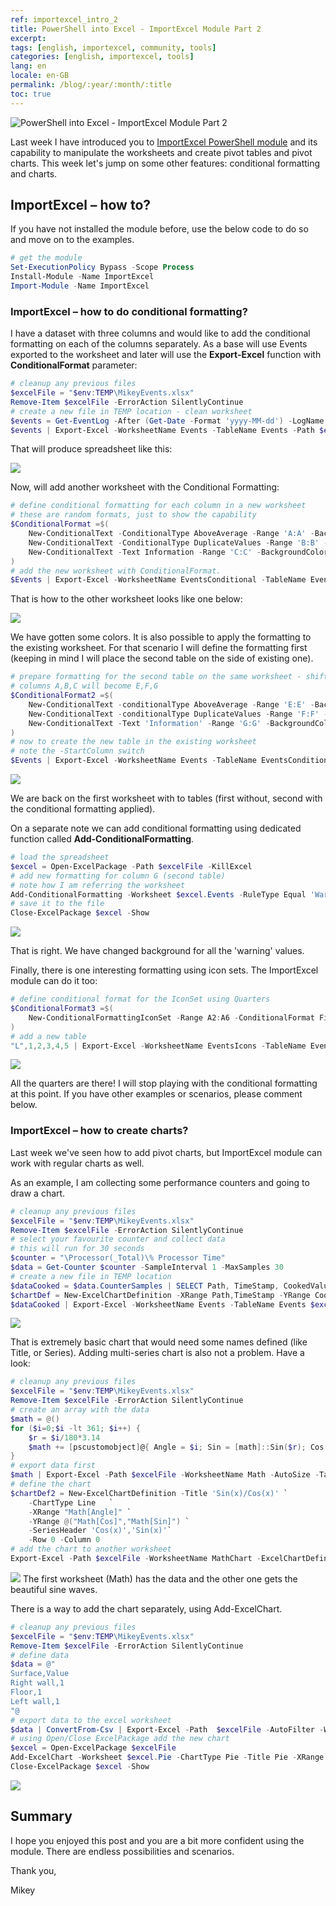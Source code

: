 ```yaml
---
ref: importexcel_intro_2
title: PowerShell into Excel - ImportExcel Module Part 2
excerpt: 
tags: [english, importexcel, community, tools]
categories: [english, importexcel, tools]
lang: en
locale: en-GB
permalink: /blog/:year/:month/:title
toc: true
---
```


![PowerShell into Excel - ImportExcel Module Part 2](/assets/images/importexcel-intro-1-01.png)

Last week I have introduced you to [ImportExcel PowerShell module](https://www.bronowski.it/blog/2020/06/powershell-into-excelimportexcel-module-part-1/) and its capability to manipulate the worksheets and create pivot tables and pivot charts. This week let's jump on some other features: conditional formatting and charts.

## ImportExcel – how to?

If you have not installed the module before, use the below code to do so and move on to the examples.

```powershell
# get the module
Set-ExecutionPolicy Bypass -Scope Process
Install-Module -Name ImportExcel
Import-Module -Name ImportExcel
```

### ImportExcel – how to do conditional formatting?

I have a dataset with three columns and would like to add the conditional formatting on each of the columns separately. As a base will use Events exported to the worksheet and later will use the **Export-Excel** function with **ConditionalFormat** parameter:

```powershell
# cleanup any previous files
$excelFile = "$env:TEMP\MikeyEvents.xlsx"
Remove-Item $excelFile -ErrorAction SilentlyContinue
# create a new file in TEMP location - clean worksheet
$events = Get-EventLog -After (Get-Date -Format 'yyyy-MM-dd') -LogName system | SELECT EventID, Category, EntryType
$events | Export-Excel -WorksheetName Events -TableName Events -Path $excelFile -KillExcel
```

That will produce spreadsheet like this:

![](/assets/images/importexcel-intro-2-01-worksheetclean.png)

Now, will add another worksheet with the Conditional Formatting:

```powershell
# define conditional formatting for each column in a new worksheet
# these are random formats, just to show the capability
$ConditionalFormat =$(
    New-ConditionalText -ConditionalType AboveAverage -Range 'A:A' -BackgroundColor Red -ConditionalTextColor Black
    New-ConditionalText -ConditionalType DuplicateValues -Range 'B:B' -BackgroundColor Orange -ConditionalTextColor Black
    New-ConditionalText -Text Information -Range 'C:C' -BackgroundColor Blue -ConditionalTextColor Yellow
)
# add the new worksheet with ConditionalFormat.
$Events | Export-Excel -WorksheetName EventsConditional -TableName EventsConditional -Path $excelFile -ConditionalFormat $ConditionalFormat -Show -Activate -KillExcel
```

That is how to the other worksheet looks like one below:

![](/assets/images/importexcel-intro-2-02-conditionalformatting.png)

We have gotten some colors. It is also possible to apply the formatting to the existing worksheet. For that scenario I will define the formatting first (keeping in mind I will place the second table on the side of existing one).

```powershell
# prepare formatting for the second table on the same worksheet - shifted two columns to the right 
# columns A,B,C will become E,F,G
$ConditionalFormat2 =$(
    New-ConditionalText -conditionalType AboveAverage -Range 'E:E' -BackgroundColor Red -ConditionalTextColor Black 
    New-ConditionalText -conditionalType DuplicateValues -Range 'F:F' -BackgroundColor Orange -ConditionalTextColor Black
    New-ConditionalText -Text 'Information' -Range 'G:G' -BackgroundColor Blue -ConditionalTextColor Yellow
)
# now to create the new table in the existing worksheet
# note the -StartColumn switch
$Events | Export-Excel -WorksheetName Events -TableName EventsConditional2 -Path $excelFile -ConditionalFormat $ConditionalFormat2 -Show -Activate -KillExcel -StartColumn 5
```

![](/assets/images/importexcel-intro-2-02-conditionalformatting2.png)

We are back on the first worksheet with to tables (first without, second with the conditional formatting applied).

On a separate note we can add conditional formatting using dedicated function called **Add-ConditionalFormatting**.

```powershell
# load the spreadsheet
$excel = Open-ExcelPackage -Path $excelFile -KillExcel
# add new formatting for column G (second table)
# note how I am referring the worksheet
Add-ConditionalFormatting -Worksheet $excel.Events -RuleType Equal 'Warning' -Address 'G:G' -BackgroundColor Green
# save it to the file
Close-ExcelPackage $excel -Show
```

![](/assets/images/importexcel-intro-2-03-worksheetadd.png)

That is right. We have changed background for all the 'warning' values.

Finally, there is one interesting formatting using icon sets. The ImportExcel module can do it too:

```powershell
# define conditional format for the IconSet using Quarters
$ConditionalFormat3 =$(
    New-ConditionalFormattingIconSet -Range A2:A6 -ConditionalFormat FiveIconSet -IconType Quarters
)
# add a new table
"L",1,2,3,4,5 | Export-Excel -WorksheetName EventsIcons -TableName EventsConditional3 -Path $excelFile -ConditionalFormat $ConditionalFormat3 -Show -Activate -KillExcel
```

![](/assets/images/importexcel-intro-2-04-iconset.png)

All the quarters are there! I will stop playing with the conditional formatting at this point. If you have other examples or scenarios, please comment below.

### ImportExcel – how to create charts?

Last week we've seen how to add pivot charts, but ImportExcel module can work with regular charts as well.

As an example, I am collecting some performance counters and going to draw a chart.

```powershell
# cleanup any previous files
$excelFile = "$env:TEMP\MikeyEvents.xlsx"
Remove-Item $excelFile -ErrorAction SilentlyContinue
# select your favourite counter and collect data
# this will run for 30 seconds
$counter = "\Processor(_Total)\% Processor Time"
$data = Get-Counter $counter -SampleInterval 1 -MaxSamples 30
# create a new file in TEMP location
$dataCooked = $data.CounterSamples | SELECT Path, TimeStamp, CookedValue
$chartDef = New-ExcelChartDefinition -XRange Path,TimeStamp -YRange CookedValue -ChartType Line
$dataCooked | Export-Excel -WorksheetName Events -TableName Events $excelFile -ExcelChartDefinition $chartDef -AutoNameRange -Show -KillExcel
```

![](/assets/images/importexcel-intro-2-05-chart.png)

That is extremely basic chart that would need some names defined (like Title, or Series). Adding multi-series chart is also not a problem. Have a look:

```powershell
# cleanup any previous files
$excelFile = "$env:TEMP\MikeyEvents.xlsx"
Remove-Item $excelFile -ErrorAction SilentlyContinue
# create an array with the data
$math = @()
for ($i=0;$i -lt 361; $i++) {
    $r = $i/180*3.14
    $math += [pscustomobject]@{ Angle = $i; Sin = [math]::Sin($r); Cos = [math]::Cos($r) }
}
# export data first
$math | Export-Excel -Path $excelFile -WorksheetName Math -AutoSize -TableName Math -KillExcel
# define the chart
$chartDef2 = New-ExcelChartDefinition -Title 'Sin(x)/Cos(x)' `
    -ChartType Line   `
    -XRange "Math[Angle]" `
    -YRange @("Math[Cos]","Math[Sin]") `
    -SeriesHeader 'Cos(x)','Sin(x)'`
    -Row 0 -Column 0
# add the chart to another worksheet
Export-Excel -Path $excelFile -WorksheetName MathChart -ExcelChartDefinition $chartDef2 -Activate -Show
```

![](/assets/images/importexcel-intro-2-05-chart2.png)
The first worksheet (Math) has the data and the other one gets the beautiful sine waves.

There is a way to add the chart separately, using Add-ExcelChart.

```powershell
# cleanup any previous files
$excelFile = "$env:TEMP\MikeyEvents.xlsx"
Remove-Item $excelFile -ErrorAction SilentlyContinue
# define data
$data = @"
Surface,Value
Right wall,1
Floor,1
Left wall,1
"@
# export data to the excel worksheet
$data | ConvertFrom-Csv | Export-Excel -Path  $excelFile -AutoFilter -WorksheetName Pie -AutoNameRange -AutoSize -Show -KillExcel
# using Open/Close ExcelPackage add the new chart
$excel = Open-ExcelPackage $excelFile
Add-ExcelChart -Worksheet $excel.Pie -ChartType Pie -Title Pie -XRange Surface -YRange Value
Close-ExcelPackage $excel -Show
```

![](/assets/images/importexcel-intro-2-05-chart3.png)

## Summary

I hope you enjoyed this post and you are a bit more confident using the module. There are endless possibilities and scenarios.

Thank you,

Mikey
